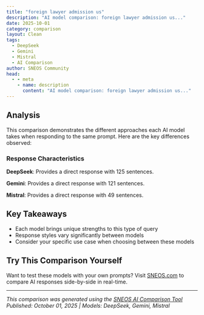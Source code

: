 ```yaml
---
title: "foreign lawyer admission us"
description: "AI model comparison: foreign lawyer admission us..."
date: 2025-10-01
category: comparison
layout: Clean
tags:
  - DeepSeek
  - Gemini
  - Mistral
  - AI Comparison
author: SNEOS Community
head:
  - - meta
    - name: description
      content: "AI model comparison: foreign lawyer admission us..."
---
```


<ChatComparison
  title="foreign lawyer admission us"
  prompt="foreign lawyer admission us"
  :responses='{
    "DeepSeek": "Of course. This is a common goal, and the path for a foreign-trained lawyer to practice in the United States is complex and varies significantly by state.\n\nHere is a comprehensive guide to the primary pathways and key considerations.\n\n### The Golden Rule: Legal Practice is Regulated by Individual States\nThere is no single \u0022national bar exam\u0022 or federal license to practice law in the U.S. Each of the 50 states (plus the District of Columbia and territories) has its own independent board of bar examiners with unique rules. **Your first and most critical step is to decide which state you want to be licensed in.**\n\n---\n\n### Primary Pathways for Foreign-Trained Lawyers\n\nThere are two main avenues, with the first being by far the most common.\n\n#### Pathway 1: Sit for the Bar Exam as a Foreign-Educated Lawyer\n\nMost states allow foreign-trained lawyers to sit for their bar exam if they meet specific educational requirements. This does *not* automatically qualify you to practice; you must still pass the bar exam and meet other state-specific requirements (character and fitness, etc.).\n\nThe most common and well-defined route is through the **New York Board of Law Examiners (BOLE)**.\n\n##### **New York Bar - The Most Popular Choice**\nNew York is the most welcoming state for foreign-trained lawyers and is considered the international capital of many legal fields (finance, arbitration, M\u0026A). Here are the typical steps:\n\n**Step 1: Determine Your Eligibility (Educational Credentials)**\nThis is the most complex part. The New York Court of Appeals has specific rules. You will fall into one of two categories:\n\n*   **Category 1: Applicants who have fulfilled the \u0022duration of requirement\u0022 (LL.M. Pathway)**\n    *   This is the most common path. You must have a qualifying first degree in law (e.g., LL.B. or its equivalent) from a foreign country that required at least 3 years of study.\n    *   **AND** you must complete an LL.M. degree from an ABA-approved law school in the U.S. that meets specific requirements:\n        *   At least 24 credit hours of coursework.\n        *   Includes specific mandatory subjects: Professional Responsibility, Legal Research, Writing and Analysis, and a U.S. law course (e.g., Contracts, Torts, Constitutional Law, Civil Procedure, Evidence).\n        *   The program must be completed in physical residence in the U.S.\n    *   Many U.S. law schools have designed their LL.M. programs specifically to meet these New York Bar requirements.\n\n*   **Category 2: Applicants who have not fulfilled the \u0022duration of requirement\u0022 (Individual Evaluation)**\n    *   If your first law degree was less than 3 years, or you don\u0027t want to do an LL.M., you can request an individual evaluation.\n    *   BOLE will review your foreign law degree\u0027s substance and duration. They require a minimum of the equivalent of 3 years of study and that the education was in the practice of law in the foreign country.\n    *   This path is less common and more uncertain.\n\n**Step 2: Submit Your Foreign Evaluation**\nYou must have your foreign law degree credentials evaluated by a specialized agency (like the State Bar of California) or directly by the NY BOLE, depending on your category. This process verifies that your education is substantially equivalent to a U.S. J.D. degree.\n\n**Step 3: Register for the Bar Exam**\nYou must register with the New York Board of Law Examiners, pass the NY Law Course (NYLC) and NY Law Exam (NYLE), complete the online course on New York-specific law, and pass the Multistate Professional Responsibility Exam (MPRE).\n\n**Step 4: Pass the Uniform Bar Exam (UBE)**\nNew York administers the UBE, a portable exam that consists of:\n*   Multistate Essay Examination (MEE)\n*   Multistate Performance Test (MPT)\n*   Multistate Bar Examination (MBE)\nA passing UBE score in New York is 266 on a 400-point scale.\n\n**Step 5: Character and Fitness, and Admission**\nAfter passing the bar exam, you must undergo a character and fitness investigation and be approved by the state appellate court.\n\n---\n\n##### **California Bar - Another Major Option**\nCalifornia has its own distinct rules, which can be more flexible for some but also more demanding.\n\n*   **Foreign Law Study Evaluation:** You must have your foreign law degree evaluated by the State Bar of California. They determine if your education is \u0022substantially equivalent\u0022 to a J.D. from an ABA-approved school.\n*   **LL.M. Option:** Alternatively, you can complete an LL.M. at an ABA-approved law school, but the requirements are slightly different from New York\u0027s.\n*   **Attorney Examination:** If you are admitted to practice in a foreign jurisdiction and have been actively practicing for at least 3 of the last 5 years, you may qualify to take the \u0022Attorney Examination\u0022 (the bar exam without the Multistate Bar Exam (MBE) section, though this is changing).\n*   **The California Bar Exam is considered one of the most difficult in the U.S.**\n\n#### Pathway 2: Practice as a Foreign Legal Consultant (FLC)\n\nIf you don\u0027t want to take a bar exam but wish to offer advice on the law of your home country, this may be an option.\n\n*   **What it is:** An FLC is a licensed foreign lawyer permitted to establish an office in a U.S. state to advise clients on the law of the jurisdiction where they are licensed.\n*   **You cannot:** Appear in court, prepare U.S. legal documents (wills, corporate filings), or give advice on U.S. law.\n*   **Requirements:** Vary by state, but generally require:\n    *   Admission to practice in a foreign jurisdiction.\n    *   Good standing in that jurisdiction.\n    *   A certain number of years of practice (e.g., 3-5 years).\n    *   An application to the state bar, often involving character and fitness review.\n*   **Availability:** Not all states offer this. New York and California are the most significant states that do.\n\n---\n\n### Summary Table: New York vs. California\n\n| Feature | New York | California |\n| :--- | :--- | :--- |\n| **Primary Path** | LL.M. from ABA-approved school | Foreign Law Study Evaluation or LL.M. |\n| **Bar Exam** | Uniform Bar Exam (UBE) | California Bar Exam (not the UBE) |\n| **Portability** | UBE score is portable to other UBE states | Score is only for California |\n| **Difficulty** | High (UBE passing score: 266) | Very High (Historically low pass rates) |\n| **Foreign Legal Consultant** | Yes | Yes |\n\n### General Steps for Any State\n\n1.  **Choose Your Target State:** Research the specific rules for that state\u0027s bar admissions. Start with their official website.\n2.  **Educational Credential Evaluation:** Determine how your degree will be assessed. This may require sending transcripts to a credential evaluation service or the state bar directly.\n3.  **LL.M. Consideration:** For most, an LL.M. from a U.S. law school is the most straightforward way to qualify. Choose a program that is explicitly designed to meet the bar eligibility requirements of your target state.\n4.  **Prepare for the Bar Exam:** The bar exam is a massive undertaking requiring months of dedicated, full-time study. Most candidates enroll in a commercial bar prep course.\n5.  **Meet All Other Requirements:** Don\u0027t forget the MPRE (a separate ethics exam), the character and fitness investigation, and any state-specific courses (like NYLC/NYLE).\n\n### Practical Advice\n\n*   **Start Early:** The entire process\u2014evaluating credentials, applying to LL.M. programs, studying for the bar\u2014can take 2-3 years.\n*   **Contact the State Bar Directly:** Always get information from the primary source (the official state bar website) rather than relying on third-party summaries, as rules change.\n*   **Network:** Talk to other foreign lawyers who have gone through the process, especially those from your home country.\n\n**Key Resources:**\n*   **New York Bar Foreign Eligibility:** [NY Board of Law Examiners - Foreign Legal Education](https://www.nybarexam.org/Foreign/ForeignLegalEducation.htm)\n*   **California Bar Foreign Eligibility:** [State Bar of CA - Foreign Attorney](https://www.calbar.ca.gov/Admissions/Requirements/Education/Law-Study/Foreign-Attorney)\n*   **American Bar Association:** [ABA - Bar Admission Information](https://www.americanbar.org/groups/legal_education/resources/bar_admissions/)\n\nThis is a challenging but achievable goal. Careful planning and understanding the specific requirements of your chosen state are the keys to success.",
    "Gemini": "Admission to the bar in the United States for foreign-trained lawyers is a complex process that varies significantly depending on the specific state. Here\u0027s a breakdown of the key aspects:\n\n**1. Key Considerations \u0026 General Process:**\n\n*   **Jurisdictional Variation:** Bar admission is governed by individual state bar associations, so the requirements and procedures differ from state to state.  **It is crucial to research the specific requirements of the state(s) where you wish to practice.**\n\n*   **Eligibility:** Most states have specific eligibility criteria for foreign-trained lawyers, usually involving:\n    *   **Legal Education:** Assessing whether your foreign law degree is substantially equivalent to a Juris Doctor (J.D.) degree from an ABA-accredited U.S. law school. This is often the most challenging part.\n    *   **Years of Practice:** Some states require a certain number of years of legal practice in your home country (or another jurisdiction) before you can even apply.\n    *   **Character and Fitness:**  All states require a thorough background check to assess your moral character and fitness to practice law.\n    *   **English Language Proficiency:**  Generally, you need to demonstrate proficiency in English, which can be assessed through language tests or through successful completion of an LL.M. program.\n\n*   **LL.M. Degree (in some cases, required):**\n    *   Many states *require* foreign-trained lawyers to obtain an LL.M. (Master of Laws) degree from an ABA-accredited U.S. law school.\n    *   Even if not mandatory, an LL.M. can significantly *enhance* your application and make it more likely that the state bar will deem your foreign legal education equivalent to a J.D.\n    *   Some states have specific LL.M. requirements, such as the number of credits required in specific subjects.\n    *   Carefully research LL.M. programs and choose one tailored to your desired state\u0027s requirements.\n\n*   **Foreign Law Degree Evaluation:**\n    *   Most states require you to have your foreign law degree evaluated by an approved credential evaluation service to determine its equivalency to a U.S. J.D. degree.\n    *   These evaluations often assess the content and duration of your legal education.\n\n*   **Bar Exam:** If eligible, you will need to pass the bar exam in the state where you are seeking admission.  This is a standardized test covering a broad range of U.S. law subjects.\n\n*   **Multistate Professional Responsibility Examination (MPRE):** You will also need to pass the MPRE, which tests your knowledge of the rules of professional conduct for lawyers.\n\n**2. Common State Approaches \u0026 Examples (Illustrative, not exhaustive):**\n\n*   **New York:**  A popular choice.  Typically requires an LL.M. from an ABA-approved school. Specific requirements regarding the LL.M. program content exist.  Allows foreign-trained lawyers who meet specific requirements to sit for the New York bar exam.  One of the more accessible states for foreign-trained lawyers.\n\n*   **California:**  One of the more complex states.  Has various pathways, including completing a first degree in law from a law school that qualifies to teach law in the jurisdiction in which it is located, and either 1) completing 4 years of law study or 2) completing 2 years of law study and obtaining an LLM in the US.  The \u0022Baby Bar\u0022 (First-Year Law Students\u0027 Examination) might be required if your legal education wasn\u0027t at a U.S. ABA-accredited law school.\n\n*   **Texas:**  Requires a bachelor\u0027s degree or its equivalent, a degree from a law school recognized or approved by the jurisdiction in which it exists, and that the applicant successfully completes 24 semester credit hours in specific subjects.\n\n*   **Florida:** Allows foreign-trained lawyers who meet specific requirements to sit for the Florida bar exam after completing 24 semester hours of credit at an ABA-approved law school.\n\n*   **Illinois:** Generally requires an LL.M. and satisfaction of certain other conditions.\n\n*   **Massachusetts:** Has a detailed application process for foreign-educated lawyers.\n\n**3. Key Steps to Take:**\n\n1.  **Identify Your Target State(s):**  Decide where you want to practice and thoroughly research the specific requirements of that state\u0027s bar.\n\n2.  **Consult the State Bar Website:** The official website of the relevant state bar is the *definitive* source of information on eligibility requirements, application procedures, and deadlines. Look for sections specifically addressing foreign-trained lawyers.\n\n3.  **Obtain a Preliminary Degree Evaluation (Optional but Recommended):**  Consider having your foreign law degree evaluated early in the process to get an idea of how it will be assessed. This can help you plan your next steps, such as pursuing an LL.M.\n\n4.  **Choose an LL.M. Program (If Required or Recommended):**  If you need an LL.M., select a program that meets the specific requirements of your target state. Focus on courses that will help you prepare for the bar exam.\n\n5.  **Prepare for the Bar Exam:**  Bar exam preparation is crucial. Consider taking a bar review course, using practice questions, and studying consistently.\n\n6.  **Gather Required Documents:** Collect all necessary documents, including transcripts, diplomas, letters of recommendation, and proof of legal experience.\n\n7.  **Submit Your Application:**  Carefully follow the application instructions and meet all deadlines.\n\n8.  **Prepare for the Character and Fitness Investigation:** Be prepared to answer questions about your background, legal experience, and moral character.\n\n**4. Resources:**\n\n*   **State Bar Associations:** The websites of individual state bar associations are the primary source of information.  Search online for \u0022[State Name] Bar Association\u0022.\n*   **American Bar Association (ABA):** The ABA website provides general information about legal education and bar admission.\n*   **Credential Evaluation Services:** Reputable credential evaluation services can assess the equivalency of your foreign law degree.\n*   **Law School Admissions Council (LSAC):**  LSAC provides some information about applying to U.S. law schools, including LL.M. programs.\n*   **Bar Review Courses:** Companies like Kaplan, Barbri, and Themis offer bar review courses.\n*   **Immigration Lawyers:** If you need a visa to study or work in the U.S., consult an immigration lawyer.\n\n**5. Important Cautions:**\n\n*   **Be Prepared for a Lengthy and Expensive Process:** Bar admission for foreign-trained lawyers can take a significant amount of time and require substantial financial investment (LL.M. tuition, bar review courses, application fees, etc.).\n*   **Don\u0027t Assume Reciprocity:**  Even if you are admitted to practice in one U.S. state, you cannot automatically practice in another. Each state has its own admission requirements.\n*   **Seek Legal Advice:**  If you have any doubts or complex issues, consult with an experienced immigration lawyer or an attorney who specializes in bar admission.\n\nIn summary, admission to the bar in the U.S. for foreign-trained lawyers is a state-specific process that typically requires a foreign legal education evaluation, possibly an LL.M. degree, passing the bar exam and MPRE, and meeting character and fitness requirements.  Thorough research of your target state\u0027s requirements is essential. Good luck!\n",
    "Mistral": "Admission to practice law in the United States for foreign lawyers typically involves several steps, including education, examination, and licensing. Here\u2019s a general overview of the process:\n\n### 1. **Education Requirements**\n   - **Foreign Law Degree**: You must have a law degree from a recognized foreign institution.\n   - **LL.M. Degree**: Many U.S. states require foreign lawyers to obtain a Master of Laws (LL.M.) degree from an accredited U.S. law school. This degree is designed for foreign-trained lawyers and typically takes one year to complete.\n\n### 2. **Bar Examination**\n   - **State-Specific Requirements**: Each state has its own bar examination and admission requirements. Some states, like New York and California, are more accommodating to foreign lawyers.\n   - **Bar Exam**: You will need to pass the bar exam in the state where you wish to practice. The bar exam usually consists of the Multistate Bar Examination (MBE), state-specific essays, and the Multistate Professional Responsibility Examination (MPRE).\n\n### 3. **Character and Fitness Evaluation**\n   - **Background Check**: You will undergo a character and fitness evaluation, which includes a background check and may require references and interviews.\n\n### 4. **Language Proficiency**\n   - **English Proficiency**: You must demonstrate proficiency in English, often through standardized tests like the TOEFL or IELTS.\n\n### 5. **Application Process**\n   - **Application**: Submit an application to the state bar association. This will include your educational credentials, bar exam scores, and character and fitness evaluation.\n   - **Fees**: Pay the necessary application and examination fees.\n\n### 6. **Practice Requirements**\n   - **Supervised Practice**: Some states may require a period of supervised practice before you can practice independently.\n   - **Continuing Legal Education (CLE)**: You may need to complete CLE courses to maintain your license.\n\n### 7. **Reciprocity**\n   - **Reciprocity Agreements**: Some states have reciprocity agreements with other jurisdictions, which may simplify the process if you are already licensed in another state or country.\n\n### Popular States for Foreign Lawyers\n- **New York**: Known for its LL.M. programs and relatively straightforward admission process for foreign lawyers.\n- **California**: Also has a significant number of LL.M. programs and is a popular choice for foreign lawyers.\n\n### Additional Considerations\n- **Visa Requirements**: Ensure you have the appropriate visa to study and work in the U.S. Common visas for foreign lawyers include the F-1 student visa and the H-1B work visa.\n- **Legal Experience**: Some states may require a certain amount of legal experience before admission.\n\n### Resources\n- **State Bar Associations**: Check the specific requirements of the state bar association where you wish to practice.\n- **Law Schools**: Many U.S. law schools have resources and programs specifically for foreign lawyers.\n\n### Conclusion\nAdmission to practice law in the U.S. as a foreign lawyer is a multi-step process that requires careful planning and preparation. It\u2019s advisable to consult with legal education experts or immigration lawyers to navigate the process smoothly."
  }'
  published-date="23:23"
/>

## Analysis

This comparison demonstrates the different approaches each AI model takes when responding to the same prompt. Here are the key differences observed:

### Response Characteristics

**DeepSeek**: Provides a direct response with 125 sentences. 

**Gemini**: Provides a direct response with 121 sentences. 

**Mistral**: Provides a direct response with 49 sentences. 

## Key Takeaways

- Each model brings unique strengths to this type of query
- Response styles vary significantly between models
- Consider your specific use case when choosing between these models

## Try This Comparison Yourself

Want to test these models with your own prompts? Visit [SNEOS.com](https://sneos.com) to compare AI responses side-by-side in real-time.

---

*This comparison was generated using the [SNEOS AI Comparison Tool](https://sneos.com)*
*Published: October 01, 2025 | Models: DeepSeek, Gemini, Mistral*
